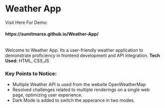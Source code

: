 <h1>Weather App</h1>
Visit Here For Demo:
        <h4>https://sumitmarss.github.io/Weather-App/</h4><br/>
Welcome to Weather App. Its a user-friendly weather application to demonstrate proficiency in frontend development and API integration.
<b>Tech Used:</b> HTML, CSS,JS
<h3>Key Points to Notice:</h3>
<ul>
  <li>Multiple Weather API is used from the website OpenWeatherMap </li>
  <li>Resolved challenges related to multiple renderings on a single web page, optimizing user experience.</li>
  <li>Dark Mode is added to switch the apperance in two modes.</li>
</ul>
